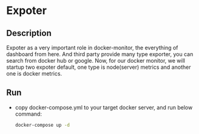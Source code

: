 # Expoter

## Description

Expoter as a very important role in docker-monitor, the everything of dashboard from here. 
And third party provide many type exporter, you can search from docker hub or google. 
Now, for our docker monitor, we will startup two expoter default, one type is node(server) metrics and another one is docker metrics.

## Run
* copy docker-compose.yml to your target docker server, and run below command:
    ```bash
    docker-compose up -d
    ```
